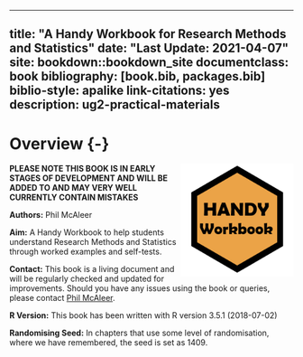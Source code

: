 
--- 
title: "A Handy Workbook for Research Methods and Statistics"
date: "Last Update: 2021-04-07"
site: bookdown::bookdown_site
documentclass: book
bibliography: [book.bib, packages.bib]
biblio-style: apalike
link-citations: yes
description: ug2-practical-materials
---



# Overview {-}

<img src="images/HW.png" style="width: 200px; float: right;">

**PLEASE NOTE THIS BOOK IS IN EARLY STAGES OF DEVELOPMENT AND WILL BE ADDED TO AND MAY VERY WELL CURRENTLY CONTAIN MISTAKES**

**Authors:** Phil McAleer

**Aim:** A Handy Workbook to help students understand Research Methods and Statistics through worked examples and self-tests.

**Contact:** This book is a living document and will be regularly checked and updated for improvements. Should you have any issues using the book or queries, please contact [Phil McAleer](mailto:philip.mcaleer@glasgow.ac.uk).

**R Version:** This book has been written with R version 3.5.1 (2018-07-02)

**Randomising Seed:** In chapters that use some level of randomisation, where we have remembered, the seed is set as 1409.
